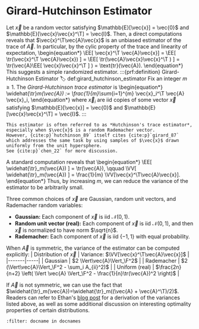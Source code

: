 # Girard-Hutchinson Estimator

Let $\vec{x}$ be a random vector satisfying $\mathbb{E}[\vec{x}] = \vec{0}$ and $\mathbb{E}[\vec{x}\vec{x}^\T] = \vec{I}$.
Then, a direct computations reveals that $\vec{x}^\T\vec{A}\vec{x}$ is an unbiased estimator of the trace of $\vec{A}$. 
In particular, by the cylic property of the trace and linearity of expectation,
\begin{equation*}
\EE[ \vec{x}^\T \vec{A}\vec{x}] 
= \EE[ \tr(\vec{x}^\T \vec{A}\vec{x}) ] 
= \EE[ \tr(\vec{A}\vec{x}\vec{x}^\T ) ] 
= \tr(\vec{A}\EE[ \vec{x}\vec{x}^\T ] )
= \text{tr}(\vec{A}).
\end{equation*}
This suggests a simple randomized estimator.
:::{prf:definition} Girard-Hutchinson Estimator
:label: def:girard_hutchinson_estimator
Fix an integer $m \geq 1$. The *Girard-Hutchinson trace estimator* is
\begin{equation*}
\widehat{\tr}_m(\vec{A}) := \frac{1}{m}\sum_{i=1}^{m} \vec{x}_i^\T \vec{A} \vec{x}_i,
\end{equation*}
where $\vec{x}_i$ are iid copies of some vector $\vec{x}$ satisfying $\mathbb{E}[\vec{x}] = \vec{0}$ and $\mathbb{E}[\vec{x}\vec{x}^\T] = \vec{I}$.
:::
```{aside} History
This estimator is often referred to as *Hutchinson's trace estimator*, especially when $\vec{x}$ is a random Rademacher vector.
However, {cite:p}`hutchinson_89` itself cites {cite:p}`girard_87` which addresses the same task by using samples of $\vec{x}$ drawn uniformly from the unit hypersphere.
See {cite:p}`chen_22` for more discussion.
```

A standard computation reveals that 
\begin{equation*}
\EE[ \widehat{\tr}_m(\vec{A}) ] = \tr(\vec{A}),
\qquad
\VV[ \widehat{\tr}_m(\vec{A}) ] = \frac{1}{m} \VV[\vec{x}^\T\vec{A}\vec{x}].
\end{equation*}
Thus, by increasing $m$, we can reduce the variance of the estimator to be arbitrarily small. 

Three common choices of $\vec{x}$ are Gaussian, random unit vectors, and Rademacher random variables:
- **Gaussian:** Each component of $\vec{x}$ is iid $\mathcal{N}(0,1)$.
- **Random unit vector (real):** Each component of $\vec{x}$ is iid $\mathcal{N}(0,1)$, and then $\vec{x}$ is normalized to have norm $\sqrt{n}$.
- **Rademacher:** Each component of $\vec{x}$ is iid $\{-1,1\}$ with equal probability. 

When $\vec{A}$ is symmetric, the variance of the estimator can be computed explicitly:
| Distribution of $\vec{x}$ | Variance:  $\VV[\vec{x}^\T\vec{A}\vec{x}]$ |
|-------|-----|
| Gaussian     | $2 \Vert\vec{A}\Vert_\F^2$ |
|  Rademacher  | $2 (\Vert\vec{A}\Vert_\F^2 - \sum_i A_{ii}^2)$ |
| Uniform (real)     | $\frac{2n}{n+2} \left( \Vert \vec{A} \Vert_\F^2 - \frac{1}{n}\tr(\vec{A})^2 \right)$ |

If $\vec{A}$ is not symmetric, we can use the fact that $\widehat{\tr}_m(\vec{A})=\widehat{\tr}_m((\vec{A} + \vec{A}^\T)/2)$.
Readers can refer to Ethan's [blog post](https://www.ethanepperly.com/index.php/2023/01/26/stochastic-trace-estimation/) for a derivation of the variances listed above, as well as some additional discussion on interesting optimality properties of certain distributions.




```{bibliography}
:filter: docname in docnames
```